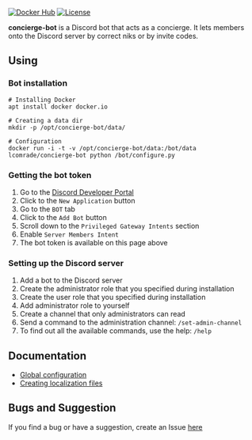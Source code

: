 [![Docker Hub](https://img.shields.io/docker/v/lcomrade/concierge-bot?sort=date&style=flat-square)](https://hub.docker.com/r/lcomrade/concierge-bot)
[![License](https://img.shields.io/github/license/lcomrade/concierge-bot?style=flat-square)](https://github.com/lcomrade/concierge-bot/blob/main/LICENSE)

**concierge-bot** is a Discord bot that acts as a concierge.
It lets members onto the Discord server by correct niks or by invite codes.

## Using
### Bot installation
```
# Installing Docker
apt install docker docker.io

# Creating a data dir
mkdir -p /opt/concierge-bot/data/

# Configuration
docker run -i -t -v /opt/concierge-bot/data:/bot/data lcomrade/concierge-bot python /bot/configure.py
```

### Getting the bot token
1. Go to the [Discord Developer Portal](https://discord.com/developers/applications)
2. Click to the `New Application` button
3. Go to the `BOT` tab
4. Click to the `Add Bot` button
5. Scroll down to the `Privileged Gateway Intents` section
6. Enable `Server Members Intent`
7. The bot token is available on this page above

### Setting up the Discord server
1. Add a bot to the Discord server
2. Create the administrator role that you specified during installation
3. Create the user role that you specified during installation
4. Add administrator role to yourself
5. Create a channel that only administrators can read
6. Send a command to the administration channel: `/set-admin-channel`
7. To find out all the available commands, use the help: `/help`

## Documentation
- [Global configuration](https://github.com/lcomrade/concierge-bot/blob/main/docs/global_configuration.md)
- [Creating localization files](https://github.com/lcomrade/concierge-bot/blob/main/docs/create_locale.md)

## Bugs and Suggestion
If you find a bug or have a suggestion, create an Issue [here](https://github.com/lcomrade/concierge-bot/issues)

